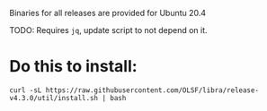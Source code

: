 
Binaries for all releases are provided for Ubuntu 20.4

TODO: Requires `jq`, update script to not depend on it.

# Do this to install:

```
curl -sL https://raw.githubusercontent.com/OLSF/libra/release-v4.3.0/util/install.sh | bash
```
